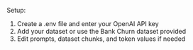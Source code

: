 Setup:
1) Create a .env file and enter your OpenAI API key
2) Add your dataset or use the Bank Churn dataset provided
3) Edit prompts, dataset chunks, and token values if needed
